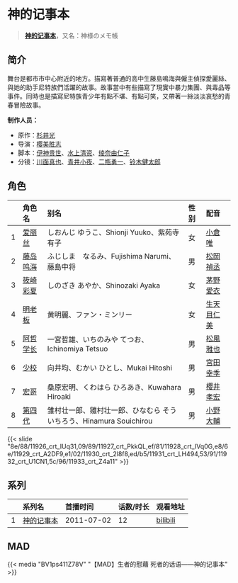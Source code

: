 # 神的记事本


> <u>**[神的记事本](http://bgm.tv/subject/15237)**</u>，又名：神様のメモ帳

## 简介


舞台是都市市中心附近的地方。描寫著普通的高中生藤島鳴海與僱主偵探愛麗絲、與她的助手尼特族們活躍的故事。故事當中有些描寫了現實中暴力集團、與毒品等事件。同時也是描寫尼特族青少年有點不堪、有點可笑，又帶著一絲淡淡哀愁的青春冒險故事。

**制作人员：**
- 原作：[杉井光](http://bgm.tv/person/5799)
- 导演：[樱美胜志](http://bgm.tv/person/1019)
- 脚本：[伊神贵世](http://bgm.tv/person/6845)、[水上清资](http://bgm.tv/person/20)、[绫奈由仁子](http://bgm.tv/person/7345)
- 分镜：[川面真也](http://bgm.tv/person/7866)、[青井小夜](http://bgm.tv/person/15004)、[二瓶勇一](http://bgm.tv/person/14240)、[铃木健太郎](http://bgm.tv/person/24760)

## 角色

|     |   角色名   |   别名  | 性别 |  配音  |
|:--- |:------  |:----      |:---  |:--   |
| 1 | [爱丽丝](http://bgm.tv/character/11926) | しおんじ ゆうこ、Shionji Yuuko、紫苑寺有子 | 女 | [小倉唯](http://bgm.tv/person/6447) |
| 2 | [藤岛鸣海](http://bgm.tv/character/11927) | ふじしま　なるみ、Fujishima Narumi、藤島中将 | 男 | [松岡禎丞](http://bgm.tv/person/5764) |
| 3 | [筱崎彩夏](http://bgm.tv/character/11928) | しのざき あやか、Shinozaki Ayaka | 女 | [茅野愛衣](http://bgm.tv/person/5847) |
| 4 | [明老板](http://bgm.tv/character/11929) | 黄明麗、ファン・ミンリー | 女 | [生天目仁美](http://bgm.tv/person/4394) |
| 5 | [阿哲学长](http://bgm.tv/character/11930) | 一宮哲雄、いちのみや てつお、Ichinomiya Tetsuo | 男 | [松風雅也](http://bgm.tv/person/4758) |
| 6 | [少校](http://bgm.tv/character/11931) | 向井均、むかい ひとし、Mukai Hitoshi | 男 | [宮田幸季](http://bgm.tv/person/3871) |
| 7 | [宏哥](http://bgm.tv/character/11932) | 桑原宏明、くわはら ひろあき、Kuwahara Hiroaki | 男 | [櫻井孝宏](http://bgm.tv/person/4015) |
| 8 | [第四代](http://bgm.tv/character/11933) | 雏村壮一郎、雛村壮一郎、ひなむら そういちろう、Hinamura Souichirou | 男 | [小野大輔](http://bgm.tv/person/4456) |

{{< slide "8e/88/11926_crt_IUq31,09/89/11927_crt_PkkQL,ef/81/11928_crt_IVq0G,e8/6e/11929_crt_A2DF9,e1/02/11930_crt_2l8f8,ed/b5/11931_crt_LH494,53/91/11932_crt_U1CN1,5c/96/11933_crt_Z4a11" >}}

## 系列

|     |   系列名   |   首播时间  | 话数/时长  | 观看地址 |
|:---  |:------    |:----      |:---       |:---  |
| 1 |[神的记事本](https://bgm.tv/subject/15237)| 2011-07-02 | 12 | [bilibili](https://www.bilibili.com/bangumi/play/ep16231)  |


## MAD

{{< media  "BV1ps411Z78V"
"【MAD】生者的慰藉 死者的话语——神的记事本"  >}}
